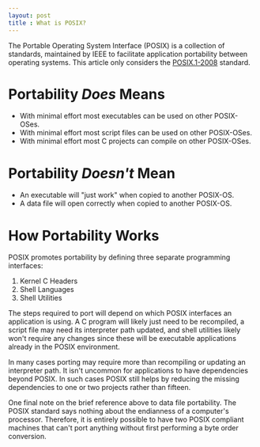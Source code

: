 ```yaml
---
layout: post
title : What is POSIX?
---
```

The Portable Operating System Interface (POSIX) is a collection of standards, maintained by IEEE to facilitate application portability between operating systems. This article only considers the [POSIX.1-2008][1] standard.

# Portability *Does* Means #

* With minimal effort most executables can be used on other POSIX-OSes.
* With minimal effort most script files can be used on other POSIX-OSes.
* With minimal effort most C projects can compile on other POSIX-OSes.

# Portability *Doesn't* Mean #

* An executable will "just work" when copied to another POSIX-OS.
* A data file will open correctly when copied to another POSIX-OS.

# How Portability Works #
POSIX promotes portability by defining three separate programming interfaces:

1. Kernel C Headers
2. Shell Languages
3. Shell Utilities

The steps required to port will depend on which POSIX interfaces an application is using. A C program will likely just need to be recompiled, a script file may need its interpreter path updated, and shell utilities likely won't require any changes since these will be executable applications already in the POSIX environment.

In many cases porting may require more than recompiling or updating an interpreter path. It isn't uncommon for applications to have dependencies beyond POSIX. In such cases POSIX still helps by reducing the missing dependencies to one or two projects rather than fifteen.

One final note on the brief reference above to data file portability. The POSIX standard says nothing about the endianness of a computer's processor. Therefore, it is entirely possible to have two POSIX compliant machines that can't port anything without first performing a byte order conversion.

[1]: <http://pubs.opengroup.org/onlinepubs/9699919799/>

